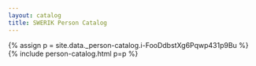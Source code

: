 ```yaml
---
layout: catalog
title: SWERIK Person Catalog
---
```

{% assign p = site.data._person-catalog.i-FooDdbstXg6Pqwp431p9Bu %}
{% include person-catalog.html p=p %}


